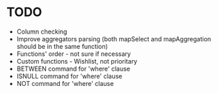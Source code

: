 # TODO
* Column checking
* Improve aggregators parsing (both mapSelect and mapAggregation should be in the same function)
* Functions' order - not sure if necessary
* Custom functions - Wishlist, not prioritary
* BETWEEN command for 'where' clause
* ISNULL command for 'where' clause
* NOT command for 'where' clause

